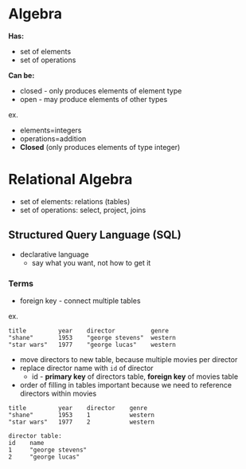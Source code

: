 # Algebra

**Has:**
 - set of elements
 - set of operations

**Can be:**
 - closed - only produces elements of element type
 - open - may produce elements of other types

 ex.
  - elements=integers
  - operations=addition
  - **Closed** (only produces elements of type integer)

# Relational Algebra
  - set of elements: relations (tables)
  - set of operations: select, project, joins

## Structured Query Language (SQL)
  - declarative language
    - say what you want, not how to get it

### Terms
  - foreign key - connect multiple tables

ex.
```
title         year    director          genre
"shane"       1953    "george stevens"  western
"star wars"   1977    "george lucas"    western
```
- move directors to new table, because multiple movies per director
- replace director name with ```id``` of director
  - id - **primary key** of directors table, **foreign key** of movies table
- order of filling in tables important because we need to reference directors within movies

```
title         year    director    genre
"shane"       1953    1           western
"star wars"   1977    2           western

director table:
id    name
1     "george stevens"
2     "george lucas"
```
